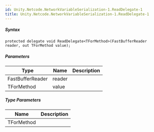 ```yaml
---
id: Unity.Netcode.NetworkVariableSerialization-1.ReadDelegate-1
title: Unity.Netcode.NetworkVariableSerialization-1.ReadDelegate-1
---
```


<div class="markdown level0 summary">

</div>

<div class="markdown level0 conceptual">

</div>

 

##### Syntax

<div class="codewrapper">

``` lang-csharp
protected delegate void ReadDelegate<TForMethod>(FastBufferReader reader, out TForMethod value);
```

</div>

##### Parameters

| Type             | Name   | Description |
|------------------|--------|-------------|
| FastBufferReader | reader |             |
| TForMethod       | value  |             |

##### Type Parameters

| Name       | Description |
|------------|-------------|
| TForMethod |             |

 
